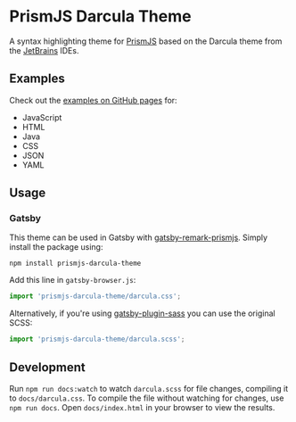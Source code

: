 # PrismJS Darcula Theme

A syntax highlighting theme for [PrismJS] based on the Darcula theme from the [JetBrains] IDEs.

## Examples

Check out the [examples on GitHub pages](https://lucascorpion.github.io/prismjs-darcula-theme) for:

- JavaScript
- HTML
- Java
- CSS
- JSON
- YAML

## Usage

### Gatsby

This theme can be used in Gatsby with [gatsby-remark-prismjs]. Simply install the package using:

```shell
npm install prismjs-darcula-theme
```

Add this line in `gatsby-browser.js`:

```js
import 'prismjs-darcula-theme/darcula.css';
```

Alternatively, if you're using [gatsby-plugin-sass] you can use the original SCSS:

```js
import 'prismjs-darcula-theme/darcula.scss';
```

## Development

Run `npm run docs:watch` to watch `darcula.scss` for file changes, compiling it to `docs/darcula.css`. To compile the file without watching for changes, use `npm run docs`. Open `docs/index.html` in your browser to view the results.

[PrismJS]: https://prismjs.com
[JetBrains]: https://www.jetbrains.com
[gatsby-remark-prismjs]: https://www.gatsbyjs.org/packages/gatsby-remark-prismjs
[gatsby-plugin-sass]: https://www.gatsbyjs.org/packages/gatsby-plugin-sass